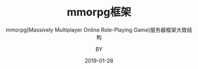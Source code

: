 ---
layout:     post
title:      mmorpg框架
subtitle:   mmorpg(Massively Multiplayer Online Role-Playing Game)服务器框架大致结构
date:       2019-01-28
author:     BY
header-img: img/post-bg-firstblog.jpg
catalog: true
tags:
    - Blog
---